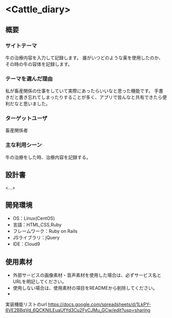 # <Cattle_diary>

## 概要
### サイトテーマ
牛の治療内容を入力して記録します。
誰がいつどのような薬を使用したのか、その時の牛の容体を記録します。

### テーマを選んだ理由
私が畜産関係の仕事をしていて実際にあったらいいなと思った機能です。
手書きだと書き忘れてしまったりすることが多く、アプリで皆んなと共有できたら便利だなと思いました。
### ターゲットユーザ
畜産関係者

### 主な利用シーン
牛の治療をした時、治療内容を記録する。

## 設計書
<...>

## 開発環境
- OS：Linux(CentOS)
- 言語：HTML,CSS,Ruby
- フレームワーク：Ruby on Rails
- JSライブラリ：jQuery
- IDE：Cloud9

## 使用素材
- 外部サービスの画像素材・音声素材を使用した場合は、必ずサービス名とURLを明記してください。
- 使用しない場合は、使用素材の項目をREADMEから削除してください。
- 
実装機能リストのurl
https://docs.google.com/spreadsheets/d/1LkPY-8VE2BBqVd_6QCKNILEuaUfYd3Cu2FyCJMu_GCw/edit?usp=sharing